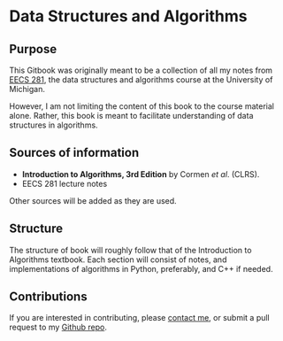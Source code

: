 # Data Structures and Algorithms

## Purpose

This Gitbook was originally meant to be a collection of all my notes from [EECS 281](http://web.eecs.umich.edu/~sugih/courses/eecs281/), the data structures and algorithms course at the University of Michigan. 

However, I am not limiting the content of this book to the course material alone. Rather, this book is meant to facilitate understanding of data structures in algorithms.

## Sources of information
* **Introduction to Algorithms, 3rd Edition** by Cormen *et al*. (CLRS).
* EECS 281 lecture notes

Other sources will be added as they are used.

## Structure

The structure of book will roughly follow that of the Introduction to Algorithms textbook. Each section will consist of notes, and implementations of algorithms in Python, preferably, and C++ if needed.

## Contributions

If you are interested in contributing, please [contact me](mailto:stevenschmatz@gmail.com), or submit a pull request to my [Github repo](https://github.com/stevenschmatz/Algorithms-Book).


